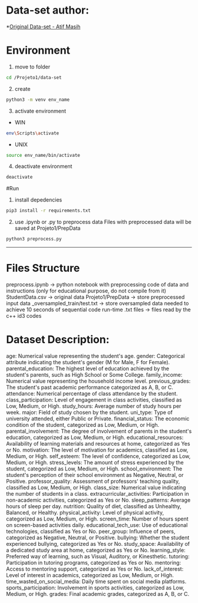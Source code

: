 # Data-set author:

*[Original Data-set - Atif Masih](https://www.kaggle.com/datasets/atifmasih/factors-affecting-university-student-grades)

# Environment

1. move to folder
```bash
cd /Projeto1/data-set
```
2. create
```bash
python3 -m venv env_name
```
3. activate environment
- WIN
```bash
env\Scripts\activate
```
- UNIX
```bash
source env_name/bin/activate
```
4. deactivate environment
```bash
deactivate
```

#Run
1. install depedencies
```bash
pip3 install -r requirements.txt
```
2. use .ipynb or .py to preprocess data
Files with preprocessed data will be saved at Projeto1/PrepData
```bash
python3 preprocess.py
```

---

# Files Structure

preprocess.ipynb    -> python notebook with preprocessing code of data and instructions (only for educational purpose, do not compile from it)
StudentData.csv     -> original data
Projeto1/PrepData   -> store preprocessed input data
_oversampled_train/test.txt -> store oversampled data needed to achieve 10 seconds of sequential code run-time
.txt files          -> files read by the c++ id3 codes

# Dataset Description:
age: Numerical value representing the student's age.
gender: Categorical attribute indicating the student's gender (M for Male, F for Female).
parental_education: The highest level of education achieved by the student's parents, such as High School or Some College.
family_income: Numerical value representing the household income level.
previous_grades: The student's past academic performance categorized as A, B, or C.
attendance: Numerical percentage of class attendance by the student.
class_participation: Level of engagement in class activities, classified as Low, Medium, or High.
study_hours: Average number of study hours per week.
major: Field of study chosen by the student.
uni_type: Type of university attended, either Public or Private.
financial_status: The economic condition of the student, categorized as Low, Medium, or High.
parental_involvement: The degree of involvement of parents in the student's education, categorized as Low, Medium, or High.
educational_resources: Availability of learning materials and resources at home, categorized as Yes or No.
motivation: The level of motivation for academics, classified as Low, Medium, or High.
self_esteem: The level of confidence, categorized as Low, Medium, or High.
stress_levels: The amount of stress experienced by the student, categorized as Low, Medium, or High.
school_environment: The student's perception of their school environment as Negative, Neutral, or Positive.
professor_quality: Assessment of professors' teaching quality, classified as Low, Medium, or High.
class_size: Numerical value indicating the number of students in a class.
extracurricular_activities: Participation in non-academic activities, categorized as Yes or No.
sleep_patterns: Average hours of sleep per day.
nutrition: Quality of diet, classified as Unhealthy, Balanced, or Healthy.
physical_activity: Level of physical activity, categorized as Low, Medium, or High.
screen_time: Number of hours spent on screen-based activities daily.
educational_tech_use: Use of educational technologies, classified as Yes or No.
peer_group: Influence of peers, categorized as Negative, Neutral, or Positive.
bullying: Whether the student experienced bullying, categorized as Yes or No.
study_space: Availability of a dedicated study area at home, categorized as Yes or No.
learning_style: Preferred way of learning, such as Visual, Auditory, or Kinesthetic.
tutoring: Participation in tutoring programs, categorized as Yes or No.
mentoring: Access to mentoring support, categorized as Yes or No.
lack_of_interest: Level of interest in academics, categorized as Low, Medium, or High.
time_wasted_on_social_media: Daily time spent on social media platforms.
sports_participation: Involvement in sports activities, categorized as Low, Medium, or High.
grades: Final academic grades, categorized as A, B, or C.